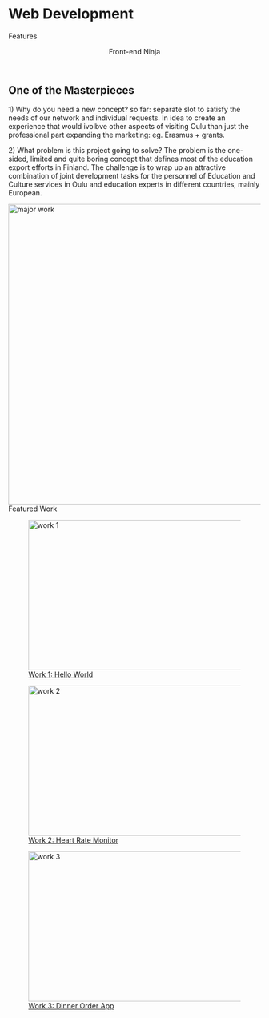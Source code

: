 # Web Development

Features


<div class="wrapper">
  <header class="header">
    <div class="container">
      <div class="name">
        <div class="ninja">Front-end Ninja</div>
      </div>
    </div>
  </header>

  <main class="main">
    <section class="row">
      <div id="master">
        <h2>One of the Masterpieces</h2>
        <p class="para">1) Why do you need a new concept?
so far: separate slot to satisfy the needs of our network and individual requests. In idea to create an experience that would ivolbve other aspects of visiting Oulu than just the professional part
expanding the marketing: eg. Erasmus + grants.</p>
        <p class="para">2)  What problem is this project going to solve?
The problem is the one-sided, limited and quite boring concept that defines most of the education export efforts in Finland. The challenge is to wrap up an attractive combination of joint development tasks for the personnel of Education and Culture services in Oulu and education experts in different countries, mainly European.</p>
      </div>
      <div id="masterpiece">
        <a href="http://www.interiordesign.net/" target="_blank"><img class="major" src="img/masterpiece.jpg" title="One of the Masterpieces" alt="major work" width=720 height=600></a>
      </div>
    </section>
  </main>

  <div class="featured">Featured Work</div>

  <main class="main">
    <section class="row">
      <a href="https://guides.github.com/activities/hello-world/" target="_blank">
        <figure class="work">
          <img src="img/work1.jpg" alt="work 1" width=600 height=300>
          <figcaption class="caption">Work 1: Hello World</figcaption>
        </figure>
      </a>
      <a href="https://guides.github.com/activities/hello-world/" target="_blank">
        <figure class="work">
          <img src="img/work2.jpg" alt="work 2" width=600 height=300>
          <figcaption class="caption">Work 2: Heart Rate Monitor</figcaption>
        </figure>
      </a>
      <a href="https://guides.github.com/activities/hello-world/" target="_blank">
        <figure class="work">
          <img src="img/work3.jpg" alt="work 3" width=600 height=300>
          <figcaption class="caption">Work 3: Dinner Order App</figcaption>
        </figure>
      </a>
    </section>
  </main>

</div>

